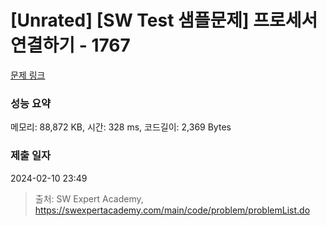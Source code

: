 # [Unrated] [SW Test 샘플문제] 프로세서 연결하기 - 1767 

[문제 링크](https://swexpertacademy.com/main/code/problem/problemDetail.do?contestProbId=AV4suNtaXFEDFAUf) 

### 성능 요약

메모리: 88,872 KB, 시간: 328 ms, 코드길이: 2,369 Bytes

### 제출 일자

2024-02-10 23:49



> 출처: SW Expert Academy, https://swexpertacademy.com/main/code/problem/problemList.do